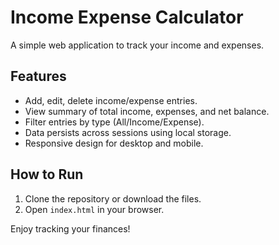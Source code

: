 # Income Expense Calculator

A simple web application to track your income and expenses.

## Features
- Add, edit, delete income/expense entries.
- View summary of total income, expenses, and net balance.
- Filter entries by type (All/Income/Expense).
- Data persists across sessions using local storage.
- Responsive design for desktop and mobile.

## How to Run
1. Clone the repository or download the files.
2. Open `index.html` in your browser.

Enjoy tracking your finances!
